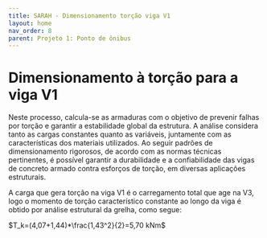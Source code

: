 ```yaml
---
title: SARAH - Dimensionamento torção viga V1
layout: home
nav_order: 8
parent: Projeto 1: Ponto de ônibus
---
```


<!--Don't delete this script-->
<script src = "https://polyfill.io/v3/polyfill.min.js?features=es6"></script>
<script id = "MathJax-script" async src="https://cdn.jsdelivr.net/npm/mathjax@3/es5/tex-mml-chtml.js"></script>
<!--Don't delete this script-->

# **Dimensionamento à torção para a viga V1**

Neste processo, calcula-se as armaduras com o objetivo de prevenir falhas por torção e garantir a estabilidade global da estrutura. A análise considera tanto as cargas constantes quanto as variáveis, juntamente com as características dos materiais utilizados. Ao seguir padrões de dimensionamento rigorosos, de acordo com as normas técnicas pertinentes, é possível garantir a durabilidade e a confiabilidade das vigas de concreto armado contra esforços de torção, em diversas aplicações estruturais.  

A carga que gera torção na viga V1 é o carregamento total que age na V3, logo o momento de torção característico constante ao longo da viga é obtido por análise estrutural da grelha, como segue:

$T_k=(4,07+1,44)*\frac{1,43^2}{2}=5,70 kNm$
